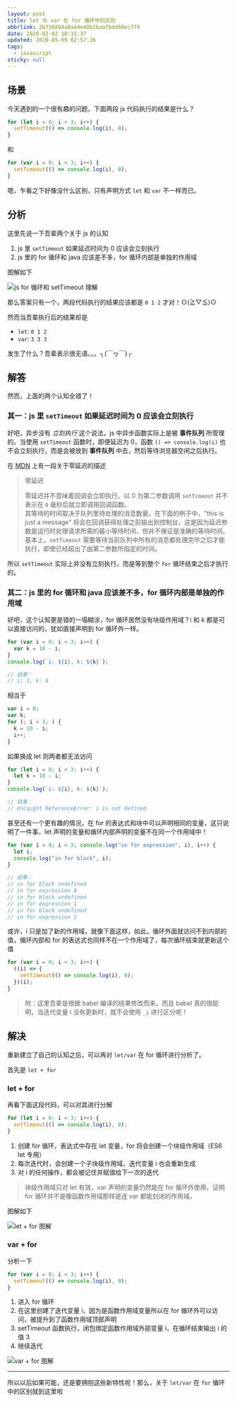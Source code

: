 ```yaml
---
layout: post
title: let 与 var 在 for 循环中的区别
abbrlink: 2b736094a8a44e40b1baafbdd60ec779
date: 2020-02-02 10:15:37
updated: 2020-05-09 02:57:26
tags:
  - javascript
sticky: null
---
```


## 场景

今天遇到的一个很有趣的问题，下面两段 js 代码执行的结果是什么？

```js
for (let i = 0; i < 3; i++) {
  setTimeout(() => console.log(i), 0);
}
```

和

```js
for (var i = 0; i < 3; i++) {
  setTimeout(() => console.log(i), 0);
}
```

嗯，乍看之下好像没什么区别，只有声明方式 `let` 和 `var` 不一样而已。

## 分析

这里先说一下吾辈两个关于 js 的认知

1.  js 里 `setTimeout` 如果延迟时间为 0 应该会立刻执行
1.  js 里的 for 循环和 java 应该差不多，for 循环内部是单独的作用域

图解如下

![js for 循环和 setTimeout 理解](https://cdn.jsdelivr.net/gh/rxliuli/img-bed/20181227214410.png)

那么答案只有一个，两段代码执行的结果应该都是 `0 1 2` 才对！Ｏ(≧▽≦)Ｏ

然而当吾辈执行后的结果却是

- `let`: `0 1 2`
- `var`: `3 3 3`

发生了什么？吾辈表示很无语。。。┐(￣ヮ￣)┌

## 解答

然而，上面的两个认知全错了！

### 其一：js 里 `setTimeout` 如果延迟时间为 0 应该会立刻执行

好吧，异步没有 _立刻执行_ 这个说法，js 中异步函数实际上是被 **事件队列** 所管理的。当使用 `setTimeout` 函数时，即便延迟为 0，函数 `() => console.log(i)` 也不会立刻执行，而是会被放到 **事件队列** 中去，然后等待浏览器空闲之后执行。

在 [MDN](https://developer.mozilla.org/zh-CN/docs/Web/JavaScript/EventLoop#%E9%9B%B6%E5%BB%B6%E8%BF%9F) 上有一段关于零延迟的描述

> 零延迟
>
> 零延迟并不意味着回调会立即执行。以 0 为第二参数调用 `setTimeout` 并不表示在 `0` 毫秒后就立即调用回调函数。\
> 其等待的时间取决于队列里待处理的消息数量。在下面的例子中，"this is just a message" 将会在回调获得处理之前输出到控制台，这是因为延迟参数是运行时处理请求所需的最小等待时间，但并不保证是准确的等待时间。\
> 基本上，`setTimeout` 需要等待当前队列中所有的消息都处理完毕之后才能执行，即使已经超出了由第二参数所指定的时间。

所以 `setTimeout` 实际上并没有立刻执行，而是等到整个 `for` 循环结束之后才执行的。

### 其二：js 里的 for 循环和 java 应该差不多，for 循环内部是单独的作用域

好吧，这个认知更是错的一塌糊涂，for 循环居然没有块级作用域？i 和 k 都是可以直接访问的，犹如直接声明到 for 循环外一样。

```js
for (var i = 0; i < 3; i++) {
  var k = 10 - i;
}
console.log(`i: ${i}, k: ${k}`);

// 结果：
// i: 3, k: 8
```

相当于

```js
var i = 0;
var k;
for (; i < 3; ) {
  k = 10 - i;
  i++;
}
```

如果换成 let 则两者都无法访问

```js
for (let i = 0; i < 3; i++) {
  let k = 10 - i;
}
console.log(`i: ${i}, k: ${k}`);

// 结果：
// Uncaught ReferenceError: i is not defined
```

甚至还有一个更有趣的情况，在 for 的表达式和块中可以声明相同的变量，这只说明了一件事，let 声明的变量和循环内部声明的变量不在同一个作用域中！

```js
for (var i = 0; i < 3; console.log("in for expression", i), i++) {
  let i;
  console.log("in for block", i);
}

// 结果：
// in for block undefined
// in for expression 0
// in for block undefined
// in for expression 1
// in for block undefined
// in for expression 2
```

或许，i 只是加了新的作用域，就像下面这样，如此，循环外面就访问不到内部的值，循环内部和 for 的表达式也同样不在一个作用域了，每次循环结束就更新这个值

```js
for (var i = 0; i < 3; i++) {
  ((i) => {
    setTimeout(() => console.log(i), 0);
  })(i);
}
```

> 附：这里吾辈是根据 babel 编译的结果修改而来。而且 babel 真的很聪明，当迭代变量 i 没有更新时，就不会使用 `_i` 进行区分呢！

## 解决

重新建立了自己的认知之后，可以再对 `let/var` 在 for 循环进行分析了。

首先是 `let + for`

### let + for

再看下面这段代码，可以对其进行分解

```js
for (let i = 0; i < 3; i++) {
  setTimeout(() => console.log(i), 0);
}
```

1.  创建 for 循环，表达式中存在 let 变量，for 将会创建一个块级作用域（ES6 let 专用）
1.  每次迭代时，会创建一个子块级作用域，迭代变量 i 也会重新生成
1.  对 i 的任何操作，都会被记住并赋值给下一次的迭代

> 块级作用域只对 let 有效，var 声明的变量仍然能在 for 循环外使用，证明 for 循环并不是像函数作用域那样是连 var 都能封闭的作用域。

图解如下

![let + for 图解](https://cdn.jsdelivr.net/gh/rxliuli/img-bed/20181227212650.png)

### var + for

分析一下

```js
for (var i = 0; i < 3; i++) {
  setTimeout(() => console.log(i), 0);
}
```

1.  进入 for 循环
1.  在这里创建了迭代变量 i，因为是函数作用域变量所以在 for 循环外可以访问，被提升到了函数作用域顶部声明
1.  setTimeout 函数执行，闭包绑定函数作用域外部变量 i，在循环结束输出 i 的值 3
1.  继续迭代

![var + for 图解](https://cdn.jsdelivr.net/gh/rxliuli/img-bed/20181227213014.png)

---

所以以后如果可能，还是要拥抱这些新特性呢！那么，关于 `let/var` 在 `for` 循环中的区别就到这里啦
